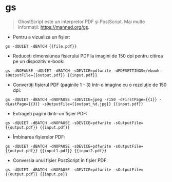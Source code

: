 # gs

> GhostScript este un interpretor PDF și PostScript.
> Mai multe informații: <https://manned.org/gs>.

- Pentru a vizualiza un fișier:

`gs -dQUIET -dBATCH {{file.pdf}}`

- Reduceți dimensiunea fișierului PDF la imagini de 150 dpi pentru citirea pe un dispozitiv e-book:

`gs -dNOPAUSE -dQUIET -dBATCH -sDEVICE=pdfwrite -dPDFSETTINGS=/ebook -sOutputFile={{output.pdf}} {{input.pdf}}`

- Convertiți fișierul PDF (paginile 1 - 3) într-o imagine cu o rezoluție de 150 dpi:

`gs -dQUIET -dBATCH -dNOPAUSE -sDEVICE=jpeg -r150 -dFirstPage={{1}} -dLastPage={{3}} -sOutputFile={{output_%d.jpg}} {{input.pdf}}`

- Extrageți pagini dintr-un fișier PDF:

`gs -dQUIET -dBATCH -dNOPAUSE -sDEVICE=pdfwrite -sOutputFile={{output.pdf}} {{input.pdf}}`

- Îmbinarea fișierelor PDF:

`gs -dQUIET -dBATCH -dNOPAUSE -sDEVICE=pdfwrite -sOutputFile={{output.pdf}} {{input1.pdf}} {{input2.pdf}}`

- Conversia unui fișier PostScript în fișier PDF:

`gs -dQUIET -dBATCH -dNOPAUSE -sDEVICE=pdfwrite -sOutputFile={{output.pdf}} {{input.ps}}`
